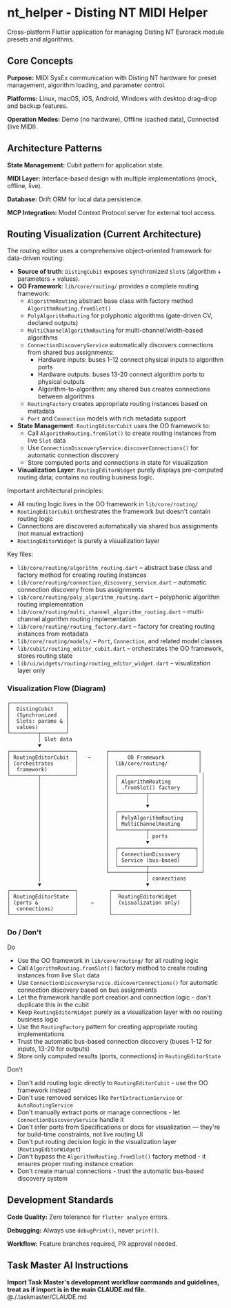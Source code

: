 # nt_helper - Disting NT MIDI Helper

Cross-platform Flutter application for managing Disting NT Eurorack module presets and algorithms.

## Core Concepts

**Purpose:** MIDI SysEx communication with Disting NT hardware for preset management, algorithm loading, and parameter control.

**Platforms:** Linux, macOS, iOS, Android, Windows with desktop drag-drop and backup features.

**Operation Modes:** Demo (no hardware), Offline (cached data), Connected (live MIDI).

## Architecture Patterns

**State Management:** Cubit pattern for application state.

**MIDI Layer:** Interface-based design with multiple implementations (mock, offline, live).

**Database:** Drift ORM for local data persistence.

**MCP Integration:** Model Context Protocol server for external tool access.

## Routing Visualization (Current Architecture)

The routing editor uses a comprehensive object-oriented framework for data-driven routing:

- **Source of truth**: `DistingCubit` exposes synchronized `Slot`s (algorithm + parameters + values).
- **OO Framework**: `lib/core/routing/` provides a complete routing framework:
  - `AlgorithmRouting` abstract base class with factory method `AlgorithmRouting.fromSlot()`
  - `PolyAlgorithmRouting` for polyphonic algorithms (gate-driven CV, declared outputs)
  - `MultiChannelAlgorithmRouting` for multi-channel/width-based algorithms
  - `ConnectionDiscoveryService` automatically discovers connections from shared bus assignments:
    - Hardware inputs: buses 1-12 connect physical inputs to algorithm ports
    - Hardware outputs: buses 13-20 connect algorithm ports to physical outputs  
    - Algorithm-to-algorithm: any shared bus creates connections between algorithms
  - `RoutingFactory` creates appropriate routing instances based on metadata
  - `Port` and `Connection` models with rich metadata support
- **State Management**: `RoutingEditorCubit` uses the OO framework to:
  - Call `AlgorithmRouting.fromSlot()` to create routing instances from live `Slot` data
  - Use `ConnectionDiscoveryService.discoverConnections()` for automatic connection discovery
  - Store computed ports and connections in state for visualization
- **Visualization Layer**: `RoutingEditorWidget` purely displays pre-computed routing data; contains no routing business logic.

Important architectural principles:
- All routing logic lives in the OO framework in `lib/core/routing/`
- `RoutingEditorCubit` orchestrates the framework but doesn't contain routing logic
- Connections are discovered automatically via shared bus assignments (not manual extraction)
- `RoutingEditorWidget` is purely a visualization layer

Key files:
- `lib/core/routing/algorithm_routing.dart` – abstract base class and factory method for creating routing instances
- `lib/core/routing/connection_discovery_service.dart` – automatic connection discovery from bus assignments
- `lib/core/routing/poly_algorithm_routing.dart` – polyphonic algorithm routing implementation
- `lib/core/routing/multi_channel_algorithm_routing.dart` – multi-channel algorithm routing implementation
- `lib/core/routing/routing_factory.dart` – factory for creating routing instances from metadata
- `lib/core/routing/models/` – `Port`, `Connection`, and related model classes
- `lib/cubit/routing_editor_cubit.dart` – orchestrates the OO framework, stores routing state
- `lib/ui/widgets/routing/routing_editor_widget.dart` – visualization layer only

### Visualization Flow (Diagram)

```
┌──────────────────┐
│  DistingCubit    │
│  (Synchronized   │
│  Slots: params & │
│  values)         │
└─────────┬────────┘
          │ Slot data
          ▼
┌─────────────────────┐         ┌─────────────────────────────┐
│ RoutingEditorCubit  │   →     │      OO Framework           │
│ (orchestrates       │         │  lib/core/routing/          │
│  framework)         │         │                             │
└─────────┬───────────┘         │  ┌─────────────────────────┐ │
          │                     │  │ AlgorithmRouting        │ │
          │                     │  │ .fromSlot() factory     │ │
          │                     │  └─────────┬───────────────┘ │
          │                     │            │                 │
          │                     │            ▼                 │
          │                     │  ┌─────────────────────────┐ │
          │                     │  │ PolyAlgorithmRouting    │ │
          │                     │  │ MultiChannelRouting     │ │
          │                     │  └─────────┬───────────────┘ │
          │                     │            │ ports           │
          │                     │            ▼                 │
          │                     │  ┌─────────────────────────┐ │
          │                     │  │ ConnectionDiscovery     │ │
          │                     │  │ Service (bus-based)     │ │
          │                     │  └─────────┬───────────────┘ │
          │                     └────────────┼─────────────────┘
          │                                  │ connections
          ▼                                  ▼
┌─────────────────────┐          ┌─────────────────────────┐
│ RoutingEditorState  │          │  RoutingEditorWidget    │
│ (ports &            │    →     │  (visualization only)   │
│  connections)       │          │                         │
└─────────────────────┘          └─────────────────────────┘
```

### Do / Don't

Do
- Use the OO framework in `lib/core/routing/` for all routing logic
- Call `AlgorithmRouting.fromSlot()` factory method to create routing instances from live `Slot` data
- Use `ConnectionDiscoveryService.discoverConnections()` for automatic connection discovery based on bus assignments
- Let the framework handle port creation and connection logic - don't duplicate this in the cubit
- Keep `RoutingEditorWidget` purely as a visualization layer with no routing business logic
- Use the `RoutingFactory` pattern for creating appropriate routing implementations
- Trust the automatic bus-based connection discovery (buses 1-12 for inputs, 13-20 for outputs)
- Store only computed results (ports, connections) in `RoutingEditorState`

Don't
- Don't add routing logic directly to `RoutingEditorCubit` - use the OO framework instead
- Don't use removed services like `PortExtractionService` or `AutoRoutingService`
- Don't manually extract ports or manage connections - let `ConnectionDiscoveryService` handle it
- Don't infer ports from Specifications or docs for visualization — they're for build-time constraints, not live routing UI
- Don't put routing decision logic in the visualization layer (`RoutingEditorWidget`)
- Don't bypass the `AlgorithmRouting.fromSlot()` factory method - it ensures proper routing instance creation
- Don't create manual connections - trust the automatic bus-based discovery system

## Development Standards

**Code Quality:** Zero tolerance for `flutter analyze` errors.

**Debugging:** Always use `debugPrint()`, never `print()`.

**Workflow:** Feature branches required, PR approval needed.

## Task Master AI Instructions
**Import Task Master's development workflow commands and guidelines, treat as if import is in the main CLAUDE.md file.**
@./.taskmaster/CLAUDE.md